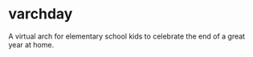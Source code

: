 # varchday
A virtual arch for elementary school kids to celebrate the end of a great year at home. 
